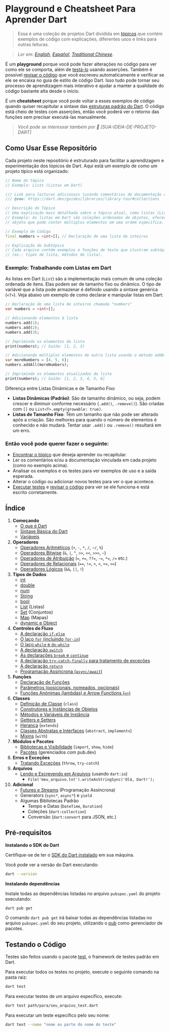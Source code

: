 # Playground e Cheatsheet Para Aprender Dart

> Essa é uma coleção de projetos Dart dividida em [tópicos](#índice) que contém
> exemplos de código com explicações, diferentes usos e links para outras leituras.

> _Ler em:_ [_English_](README.en-US.md), [_Español_](README.es-ES.md), [_Traditional Chinese_](README.zh-TW.md).

É um **playground** porque você pode fazer alterações no código para ver como ele se comporta, além de [testá-lo](#testando-o-código) usando asserções. Também é possível [revisar o código](#revisando-o-código) que você escreveu automaticamente e verificar se ele se encaixa no guia de estilo de código Dart. Isso tudo pode tornar seu processo de aprendizagem mais interativo e ajudar a manter a qualidade do código bastante alta desde o início.

É um **cheatsheet** porque você pode voltar a esses exemplos de código quando quiser recapitular a sintaxe das [estruturas padrão do Dart](#índice). O código está cheio de testes com asserções, então você poderá ver o retorno das funções sem precisar executá-las manualmente.

> _Você pode se interessar também por 🤖 [SUA-IDEIA-DE-PROJETO-DART]_

## Como Usar Esse Repositório

Cada projeto neste repositório é estruturado para facilitar a aprendizagem e experimentação dos tópicos de Dart. Aqui está um exemplo de como um projeto típico está organizado:

```dart
// Nome do tópico
// Exemplo: Lists (Listas em Dart)

/// Link para leituras adicionais (usando comentários de documentação do Dart)
/// @see: https://dart.dev/guides/libraries/library-tour#collections

// Descrição do Tópico
// Uma explicação mais detalhada sobre o tópico atual, como listas (Lists) em Dart.
// Exemplo: As listas em Dart são coleções ordenadas de objetos, oferecendo um
// objeto que pode conter múltiplos elementos em uma ordem específica.

// Exemplo de Código
final numbers = <int>[]; // Declaração de uma lista de inteiros

// Explicação do Subtópico
// Cada arquivo contém exemplos e funções de teste que ilustram subtópicos
// (ex.: tipos de lista, métodos de lista).
```

### Exemplo: Trabalhando com Listas em Dart

As listas em Dart (`List`) são a implementação mais comum de uma coleção ordenada de itens. Elas podem ser de tamanho fixo ou dinâmico. O tipo de variável que a lista pode armazenar é definido usando a sintaxe genérica (`<T>`). Veja abaixo um exemplo de como declarar e manipular listas em Dart:

```dart
// Declaração de uma lista de inteiros chamada "numbers"
var numbers = <int>[];

// Adicionando elementos à lista
numbers.add(1);
numbers.add(2);
numbers.add(3);

// Imprimindo os elementos da lista
print(numbers); // Saída: [1, 2, 3]

// Adicionando múltiplos elementos de outra lista usando o método addAll
var moreNumbers = [4, 5, 6];
numbers.addAll(moreNumbers);

// Imprimindo os elementos atualizados da lista
print(numbers); // Saída: [1, 2, 3, 4, 5, 6]
```

Diferença entre Listas Dinâmicas e de Tamanho Fixo

- **Listas Dinâmicas (Padrão)**: São de tamanho dinâmico, ou seja, podem crescer e diminuir conforme necessário (`.add()`, `.remove()`). São criadas com `[]` ou `List<T>.empty(growable: true)`.
- **Listas de Tamanho Fixo**: Têm um tamanho que não pode ser alterado após a criação. São melhores para quando o número de elementos é conhecido e não mudará. Tentar usar `.add()` ou `.remove()` resultará em um erro.

### Então você pode querer fazer o seguinte:

- [Encontrar o tópico](#índice) que deseja aprender ou recapitular.
- Ler os comentários e/ou a documentação vinculada em cada projeto (como no exemplo acima).
- Analisar os exemplos e os testes para ver exemplos de uso e a saída esperada.
- Alterar o código ou adicionar novos testes para ver o que acontece.
- [Executar testes](#testando-o-código) e [revisar o código](#revisando-o-código) para ver se ele funciona e está escrito corretamente.

## Índice

1. **Começando**
   - [O que é Dart](src/getting_started/what_is_dart.md)
   - [Sintaxe Básica do Dart](src/getting_started/dart_syntax.md)
   - [Variáveis](src/getting_started/variables_test.dart)
2. **Operadores**
   - [Operadores Aritméticos](src/operators/test_arithmetic.dart) (`+`, `-`, `*`, `/`, `~/`, `%`)
   - [Operadores Bitwise](src/operators/test_bitwise.dart) (`&`, `|`, `^`, `>>`, `<<`, `>>>`, `~`)
   - [Operadores de Atribuição](src/operators/test_assigment.dart) (`=`, `+=`, `??=`, `-=`, `*=`, `/=` etc.)
   - [Operadores de Relacionais](src/operators/test_relation.dart) (`==`, `!=`, `>`, `<`, `>=`, `<=`)
   - [Operadores Lógicos](src/operators/test_logical.dart) (`&&`, `||`, `!`)
3. **Tipos de Dados**
   - [int](src/data_types/test_int.dart)
   - [double](src/data_types/test_double.dart)
   - [num](src/data_types/test_num.dart)
   - [String](src/data_types/test_string.dart)
   - [bool](src/data_types/test_bool.dart)
   - [List](src/data_types/test_list.dart) (Listas)
   - [Set](src/data_types/test_set.dart) (Conjuntos)
   - [Map](src/data_types/test_map.dart) (Mapas)
   - [dynamic e Object](src/data_types/test_dynamic_object.dart)
4. **Controles de Fluxo**
   - [A declaração `if-else`](src/control_flow/test_if_else.dart)
   - [O laço `for` (incluindo `for-in`)](src/control_flow/test_for_for_in.dart)
   - [O laço `while` e `do-while`](src/control_flow/test_while_do_while.dart)
   - [A declaração `switch`](src/control_flow/test_switch.dart)
   - [As declarações `break` e `continue`](src/control_flow/test_break_continue.dart)
   - [A declaração `try-catch-finally` para tratamento de exceções](src/control_flow/test_try_catch_finally.dart)
   - [A declaração `return`](src/control_flow/test_return.dart)
   - [Programação Assíncrona (`async/await`)](src/control_flow/test_async_await.dart)
5. **Funções**
   - [Declaração de Funções](src/functions/test_functions.dart)
   - [Parâmetros (posicionais, nomeados, opcionais)](src/functions/test_parameters.dart)
   - [Funções Anônimas (lambdas) e Arrow Functions (`=>`)](src/functions/test_anonimous_functions.dart)
6. **Classes**
   - [Definição de Classe](src/classes/test_class_definition.dart) (`class`)
   - [Construtores e Instâncias de Objetos](src/classes/test_constructors_instance_objects.dart)
   - [Métodos e Variáveis de Instância](src/classes/test_methods_variables_instance.dart)
   - [Getters e Setters](src/classes/test_getters_setters.dart)
   - [Herança](src/classes/test_inheritance.dart) (`extends`)
   - [Classes Abstratas e Interfaces](src/classes/test_class_abstracts_interfaces.dart) (`abstract`, `implements`)
   - [Mixins](src/classes/test_mixins.dart) (`with`)
7. **Módulos e Pacotes**
   - [Bibliotecas e Visibilidade](src/modules/test_libraries.dart) (`import`, `show`, `hide`)
   - [Pacotes](src/modules/test_packages.dart) (gerenciados com pub.dev)
8. **Erros e Exceções**
   - [Tratando Exceções](src/exceptions/test_handle_exceptions.dart) (`throw`, `try-catch`)
9. **Arquivos**
   - [Lendo e Escrevendo em Arquivos](src/files/test_file_reading.dart) (usando `dart:io`)
     - `File('meu_arquivo.txt').writeAsStringSync('Olá, Dart!');`
10. **Adicional**
    - [Futures e Streams](src/additions/test_futures_streams.dart) (Programação Assíncrona)
    - Generators (`sync*`, `async*`) e `yield`
    - Algumas Bibliotecas Padrão
      - Tempo e Datas (`DateTime`, `Duration`)
      - Coleções (`dart:collection`)
      - Conversão (`dart:convert` para JSON, etc.)

## Pré-requisitos

**Instalando o SDK do Dart**

Certifique-se de ter o [SDK do Dart instalado](https://dart.dev/get-dart) em sua máquina.

Você pode ver a versão do Dart executando:

```bash
dart --version
```

**Instalando dependências**

Instale todas as dependências listadas no arquivo `pubspec.yaml` do projeto executando:

```bash
dart pub get
```

O comando `dart pub get` irá baixar todas as dependências listadas no arquivo `pubspec.yaml` do seu projeto, utilizando o [pub](https://pub.dev/) como gerenciador de pacotes.

## Testando o Código

Testes são feitos usando o pacote [test](https://pub.dev/packages/test), o framework de testes padrão em Dart.

Para executar todos os testes no projeto, execute o seguinte comando na pasta raiz:

```bash
dart test
```

Para executar testes de um arquivo específico, execute:

```bash
dart test path/para/seu_arquivo_test.dart
```

Para executar um teste específico pelo seu nome:

```bash
dart test --name "nome ou parte do nome do teste"
```
